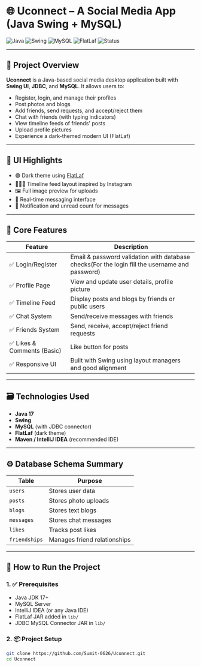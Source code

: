 # 🌐 Uconnect – A Social Media App (Java Swing + MySQL)

![Java](https://img.shields.io/badge/Java-17-blue.svg)
![Swing](https://img.shields.io/badge/UI-Swing-brightgreen.svg)
![MySQL](https://img.shields.io/badge/Database-MySQL-orange.svg)
![FlatLaf](https://img.shields.io/badge/Theme-FlatLaf-black.svg)
![Status](https://img.shields.io/badge/Status-Completed-success)

---

## 📌 Project Overview

**Uconnect** is a Java-based social media desktop application built with **Swing UI**, **JDBC**, and **MySQL**. It allows users to:

- Register, login, and manage their profiles
- Post photos and blogs
- Add friends, send requests, and accept/reject them
- Chat with friends (with typing indicators)
- View timeline feeds of friends' posts
- Upload profile pictures
- Experience a dark-themed modern UI (FlatLaf)

---

## 📸 UI Highlights

- 🟣 Dark theme using [FlatLaf](https://www.formdev.com/flatlaf/)
- 🧑‍🤝‍🧑 Timeline feed layout inspired by Instagram
- 🖼️ Full image preview for uploads
- 💬 Real-time messaging interface
- 🔁 Notification and unread count for messages

---

## 🧠 Core Features

| Feature                       | Description                                                                                    |
|------------------------------|------------------------------------------------------------------------------------------------|
| ✅ Login/Register             | Email & password validation with database checks(For the login fill the username and password) |
| ✅ Profile Page               | View and update user details, profile picture                                                  |
| ✅ Timeline Feed              | Display posts and blogs by friends or public users                                             |
| ✅ Chat System                | Send/receive messages with friends                                                             |
| ✅ Friends System             | Send, receive, accept/reject friend requests                                                   |
| ✅ Likes & Comments (Basic)   | Like button for posts                                                                          |
| ✅ Responsive UI              | Built with Swing using layout managers and good alignment                                      |

---

## 🗃️ Technologies Used

- **Java 17**
- **Swing**
- **MySQL** (with JDBC connector)
- **FlatLaf** (dark theme)
- **Maven / IntelliJ IDEA** (recommended IDE)

---

## ⚙️ Database Schema Summary

| Table        | Purpose                        |
|--------------|--------------------------------|
| `users`      | Stores user data               |
| `posts`      | Stores photo uploads           |
| `blogs`      | Stores text blogs              |
| `messages`   | Stores chat messages           |
| `likes`      | Tracks post likes              |
| `friendships`| Manages friend relationships   |

---

## 🚀 How to Run the Project

### 1. ✅ Prerequisites

- Java JDK 17+
- MySQL Server
- IntelliJ IDEA (or any Java IDE)
- FlatLaf JAR added in `lib/`
- JDBC MySQL Connector JAR in `lib/`

### 2. 📦 Project Setup

```bash
git clone https://github.com/Sumit-0626/Uconnect.git
cd Uconnect
